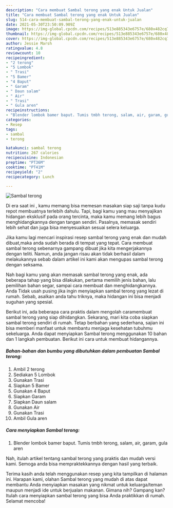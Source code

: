 ```yaml
---
description: "Cara membuat Sambal terong yang enak Untuk Jualan"
title: "Cara membuat Sambal terong yang enak Untuk Jualan"
slug: 514-cara-membuat-sambal-terong-yang-enak-untuk-jualan
date: 2021-05-30T23:50:09.909Z
image: https://img-global.cpcdn.com/recipes/513e885343e6757e/680x482cq70/sambal-terong-foto-resep-utama.jpg
thumbnail: https://img-global.cpcdn.com/recipes/513e885343e6757e/680x482cq70/sambal-terong-foto-resep-utama.jpg
cover: https://img-global.cpcdn.com/recipes/513e885343e6757e/680x482cq70/sambal-terong-foto-resep-utama.jpg
author: Jessie Marsh
ratingvalue: 4.8
reviewcount: 10
recipeingredient:
- "2 terong"
- "5 Lombok"
- " Trasi"
- "5 Bamer"
- "4 Baput"
- " Garam"
- " Daun salam"
- " Air"
- " Trasi"
- " Gula aren"
recipeinstructions:
- "Blender lombok bamer baput. Tumis tmbh terong, salam, air, garam, gula aren"
categories:
- Resep
tags:
- sambal
- terong

katakunci: sambal terong 
nutrition: 267 calories
recipecuisine: Indonesian
preptime: "PT36M"
cooktime: "PT41M"
recipeyield: "2"
recipecategory: Lunch

---
```



![Sambal terong](https://img-global.cpcdn.com/recipes/513e885343e6757e/680x482cq70/sambal-terong-foto-resep-utama.jpg)

Di era  saat ini , kamu memang bisa memesan masakan siap saji tanpa kudu repot membuatnya terlebih dahulu. Tapi, bagi kamu yang mau menyajikan hidangan eksklusif pada orang tercinta, maka kamu memang lebih bagus menghidangkannya dengan tangan sendiri. Pasalnya, memasak sendiri lebih sehat dan juga bisa menyesuaikan sesuai selera keluarga.

Jika kamu lagi mencari inspirasi resep sambal terong yang enak dan mudah dibuat,maka anda sudah berada di tempat yang tepat. Cara membuat sambal terong  sebenarnya gampang dibuat jika kita mengerjakannya dengan teliti. Namun, anda jangan risau akan tidak berhasil dalam melakukannya 
sebab dalam artikel ini kami akan mengupas sambal terong dengan seksama.  



Nah bagi kamu yang akan memasak sambal terong yang enak, ada beberapa tahap yang bisa dilakukan, pertama memilih jenis bahan, lalu pemilihan bahan segar, sampai cara membuat dan menghidangkannya. Anda Tidak usah pusing jika ingin menyiapkan sambal terong yang lezat di rumah. Sebab, asalkan anda  tahu triknya, maka hidangan ini bisa menjadi suguhan yang spesial.

Berikut ini, ada beberapa cara praktis  dalam mengolah caramembuat sambal terong yang siap dihidangkan. Sekarang, mari kita coba siapkan sambal terong sendiri di rumah. Tetap berbahan yang sederhana, sajian ini bisa memberi manfaat untuk membantu menjaga kesehatan tubuhmu sekeluarga. Anda dapat menyiapkan Sambal terong menggunakan 10 bahan dan 1 langkah pembuatan. Berikut ini cara untuk membuat hidangannya.

<!--inarticleads1-->

##### Bahan-bahan dan bumbu yang dibutuhkan dalam pembuatan Sambal terong:

1. Ambil 2 terong
1. Sediakan 5 Lombok
1. Gunakan  Trasi
1. Siapkan 5 Bamer
1. Gunakan 4 Baput
1. Siapkan  Garam
1. Siapkan  Daun salam
1. Gunakan  Air
1. Gunakan  Trasi
1. Ambil  Gula aren




<!--inarticleads2-->

##### Cara menyiapkan Sambal terong:

1. Blender lombok bamer baput. Tumis tmbh terong, salam, air, garam, gula aren




Nah, itulah artikel tentang  sambal terong  yang praktis dan mudah versi kami. Semoga anda bisa mempraktekkannya dengan hasil yang terbaik. 

Terima kasih anda telah menggunakan resep yang kita tampilkan di halaman ini. Harapan kami, olahan  Sambal terong yang mudah di atas dapat membantu Anda menyiapkan masakan yang nikmat untuk keluarga/teman maupun menjadi ide untuk berjualan makanan. Gimana nih? Gampang kan? Itulah cara menyiapkan sambal terong yang bisa Anda praktikkan di rumah. Selamat mencoba!

